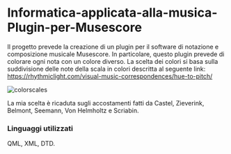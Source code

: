 # Informatica-applicata-alla-musica-Plugin-per-Musescore
Il progetto prevede la creazione di un plugin per il software di notazione e composizione musicale Musescore.
In particolare, questo plugin prevede di colorare ogni nota con un colore diverso. La scelta dei colori si basa sulla suddivisione delle note della scala in colori descritta al seguente link: https://rhythmiclight.com/visual-music-correspondences/hue-to-pitch/

![colorscales](https://user-images.githubusercontent.com/59931596/193447422-a74e3124-8b57-49c8-ba9f-c5a78b58f38d.png)

La mia scelta è ricaduta sugli accostamenti fatti da Castel, Zieverink, Belmont, Seemann, Von Helmholtz e Scriabin.

### Linguaggi utilizzati
QML,
XML,
DTD.
